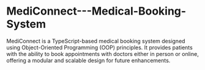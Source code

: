 # MediConnect---Medical-Booking-System
MediConnect is a TypeScript-based medical booking system designed using Object-Oriented Programming (OOP) principles. It provides patients with the ability to book appointments with doctors either in person or online, offering a modular and scalable design for future enhancements.
